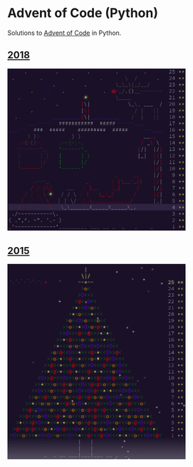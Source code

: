 # Advent of Code (Python)

Solutions to [Advent of Code](https://adventofcode.com) in Python.

## [2018](https://adventofcode.com/2018)

<img src="./doc/2018.png" width="400px" />

## [2015](https://adventofcode.com/2015)

<img src="./doc/2015.png" width="400px" />
